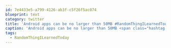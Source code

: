 ```yaml
---
id: 7e4433e5-a799-4126-ab3f-c5f26f5ac074
blueprint: text
category: twitter
title: 'Android apps can be no larger than 50MB #RandomThingILearnedToday'
caption: 'Android apps can be no larger than 50MB <span class="hashtag hashtag_local">#<a href="http://tweettemp.darylchymko.ca/?tag=randomthingilearnedtoday">RandomThingILearnedToday</a>'
tags:
  - RandomThingILearnedToday
---
```

